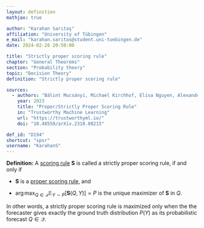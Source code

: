 ```yaml
---
layout: definition
mathjax: true

author: "Karahan Sarıtaş"
affiliation: "University of Tübingen"
e_mail: "karahan.saritas@student.uni-tuebingen.de"
date: 2024-02-28 20:50:00

title: "Strictly proper scoring rule"
chapter: "General Theorems"
section: "Probability theory"
topic: "Decision Theory"
definition: "Strictly proper scoring rule"

sources:
  - authors: "Bálint Mucsányi, Michael Kirchhof, Elisa Nguyen, Alexander Rubinstein, Seong Joon Oh"
    year: 2023
    title: "Proper/Strictly Proper Scoring Rule"
    in: "Trustworthy Machine Learning"
    url: "https://trustworthyml.io/"
    doi: "10.48550/arXiv.2310.08215"

def_id: "D194"
shortcut: "spsr"
username: "KarahanS"
---
```



**Definition:** A [scoring rule](/D/sr) $\mathbf{S}$ is called a strictly proper scoring rule, if and only if

* $\mathbf{S}$ is a [proper scoring rule](/D/psr), and

* $\operatorname*{arg\,max}_{Q \in \mathcal{Q}} \mathbb{E}_{Y \sim P}[\mathbf{S}(Q, Y)] = P$ is the unique maximizer of $\mathbf{S}$ in $Q$.

In other words, a strictly proper scoring rule is maximized only when the the forecaster gives exactly the ground truth distribution $P(Y)$ as its probabilistic forecast $Q \in \mathcal{Q}$.